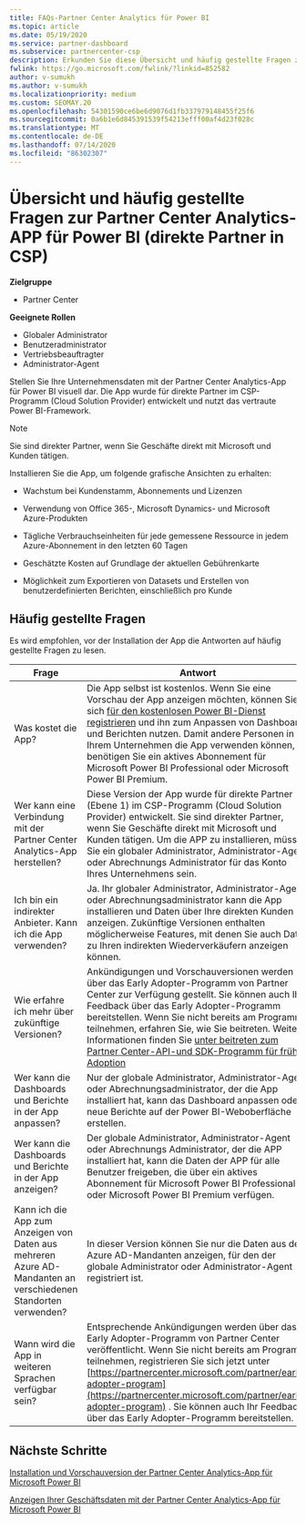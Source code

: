 ```yaml
---
title: FAQs-Partner Center Analytics für Power BI
ms.topic: article
ms.date: 05/19/2020
ms.service: partner-dashboard
ms.subservice: partnercenter-csp
description: Erkunden Sie diese Übersicht und häufig gestellte Fragen zur Partner Center Analytics-APP für Power BI.
fwlink: https://go.microsoft.com/fwlink/?linkid=852582
author: v-sumukh
ms.author: v-sumukh
ms.localizationpriority: medium
ms.custom: SEOMAY.20
ms.openlocfilehash: 54301590ce6be6d9076d1fb337979148455f25f6
ms.sourcegitcommit: 0a6b1e6d845391539f54213efff00af4d23f028c
ms.translationtype: MT
ms.contentlocale: de-DE
ms.lasthandoff: 07/14/2020
ms.locfileid: "86302307"
---
```

# <a name="overview-and-faqs-for-the-partner-center-analytics-app-for-power-bi-direct-partners-in-csp"></a>Übersicht und häufig gestellte Fragen zur Partner Center Analytics-APP für Power BI (direkte Partner in CSP)

**Zielgruppe**

- Partner Center

**Geeignete Rollen**

- Globaler Administrator
- Benutzeradministrator
- Vertriebsbeauftragter
- Administrator-Agent

Stellen Sie Ihre Unternehmensdaten mit der Partner Center Analytics-App für Power BI visuell dar. Die App wurde für direkte Partner im CSP-Programm (Cloud Solution Provider) entwickelt und nutzt das vertraute Power BI-Framework.

> [!NOTE]  
> Sie sind direkter Partner, wenn Sie Geschäfte direkt mit Microsoft und Kunden tätigen.

Installieren Sie die App, um folgende grafische Ansichten zu erhalten:

- Wachstum bei Kundenstamm, Abonnements und Lizenzen

- Verwendung von Office 365-, Microsoft Dynamics- und Microsoft Azure-Produkten

- Tägliche Verbrauchseinheiten für jede gemessene Ressource in jedem Azure-Abonnement in den letzten 60 Tagen

- Geschätzte Kosten auf Grundlage der aktuellen Gebührenkarte

- Möglichkeit zum Exportieren von Datasets und Erstellen von benutzerdefinierten Berichten, einschließlich pro Kunde

## <a name="frequently-asked-questions"></a>Häufig gestellte Fragen

Es wird empfohlen, vor der Installation der App die Antworten auf häufig gestellte Fragen zu lesen.

| **Frage** | **Antwort** |
| --- | ---------- |
| Was kostet die App? | Die App selbst ist kostenlos. Wenn Sie eine Vorschau der App anzeigen möchten, können Sie sich [für den kostenlosen Power BI-Dienst registrieren](https://go.microsoft.com/fwlink/p/?linkid=845347) und ihn zum Anpassen von Dashboards und Berichten nutzen. Damit andere Personen in Ihrem Unternehmen die App verwenden können, benötigen Sie ein aktives Abonnement für Microsoft Power BI Professional oder Microsoft Power BI Premium. |
| Wer kann eine Verbindung mit der Partner Center Analytics-App herstellen? | Diese Version der App wurde für direkte Partner (Ebene 1) im CSP-Programm (Cloud Solution Provider) entwickelt. Sie sind direkter Partner, wenn Sie Geschäfte direkt mit Microsoft und Kunden tätigen. Um die APP zu installieren, müssen Sie ein globaler Administrator, Administrator-Agent oder Abrechnungs Administrator für das Konto Ihres Unternehmens sein. |
| Ich bin ein indirekter Anbieter. Kann ich die App verwenden? | Ja. Ihr globaler Administrator, Administrator-Agent oder Abrechnungsadministrator kann die App installieren und Daten über Ihre direkten Kunden anzeigen. Zukünftige Versionen enthalten möglicherweise Features, mit denen Sie auch Daten zu Ihren indirekten Wiederverkäufern anzeigen können. |
| Wie erfahre ich mehr über zukünftige Versionen? | Ankündigungen und Vorschauversionen werden über das Early Adopter-Programm von Partner Center zur Verfügung gestellt. Sie können auch Ihr Feedback über das Early Adopter-Programm bereitstellen. Wenn Sie nicht bereits am Programm teilnehmen, erfahren Sie, wie Sie beitreten. Weitere Informationen finden Sie [unter beitreten zum Partner Center-API-und SDK-Programm für frühe Adoption](https://docs.microsoft.com/partner-center/develop/early-adopter-program)  |
| Wer kann die Dashboards und Berichte in der App anpassen? | Nur der globale Administrator, Administrator-Agent oder Abrechnungsadministrator, der die App installiert hat, kann das Dashboard anpassen oder neue Berichte auf der Power BI-Weboberfläche erstellen. |
| Wer kann die Dashboards und Berichte in der App anzeigen? | Der globale Administrator, Administrator-Agent oder Abrechnungs Administrator, der die APP installiert hat, kann die Daten der APP für alle Benutzer freigeben, die über ein aktives Abonnement für Microsoft Power BI Professional oder Microsoft Power BI Premium verfügen. |
| Kann ich die App zum Anzeigen von Daten aus mehreren Azure AD-Mandanten an verschiedenen Standorten verwenden? | In dieser Version können Sie nur die Daten aus dem Azure AD-Mandanten anzeigen, für den der globale Administrator oder Administrator-Agent registriert ist. | 
| Wann wird die App in weiteren Sprachen verfügbar sein? | Entsprechende Ankündigungen werden über das Early Adopter-Programm von Partner Center veröffentlicht. Wenn Sie nicht bereits am Programm teilnehmen, registrieren Sie sich jetzt unter [https://partnercenter.microsoft.com/partner/early-adopter-program](https://partnercenter.microsoft.com/partner/early-adopter-program) . Sie können auch Ihr Feedback über das Early Adopter-Programm bereitstellen. | 



## <a name="next-steps"></a>Nächste Schritte

[Installation und Vorschauversion der Partner Center Analytics-App für Microsoft Power BI](power-bi-app-for-direct-partners-install.md)

[Anzeigen Ihrer Geschäftsdaten mit der Partner Center Analytics-App für Microsoft Power BI](power-bi-app-for-direct-partners-use.md)
